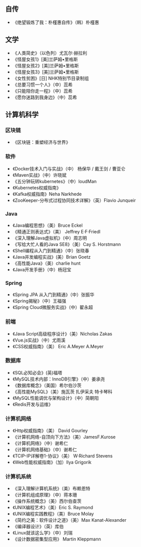 ## 自传

- 《绝望锻炼了我：朴槿惠自传》（韩）朴槿惠

## 文学

- 《人类简史》（以色列）尤瓦尔·赫拉利
- 《怪屋女孩1》[美]兰萨姆•里格斯 
- 《怪屋女孩2》[美]兰萨姆•里格斯 
- 《怪屋女孩3》[美]兰萨姆•里格斯 
- 《女性贫困》[日] NHK特别节目录制组  
- 《总要习惯一个人》（中）蕊希
- 《只能陪你走一程》（中）蕊希
- 《愿你迷路到我身边》（中）蕊希

## 计算机科学

### 区块链

- 《区块链：重塑经济与世界》

### 软件

- 《Docker技术入门与实战》（中） 杨保华 / 戴王剑 / 曹亚仑
- 《Maven实战》（中）许晓斌
- 《五分钟玩转kubernetes》（中）loudMan
- 《Kubernetes权威指南》
- 《Kafka权威指南》Neha Narkhede
- 《ZooKeeper-分布式过程协同技术详解》（英）Flavio Junqueir

### Java

- 《Java编程思想》（美）Bruce Eckel
- 《精通正则表达式》（美） Jeffrey E·F·Friedl
- 《深入理解Java虚拟机》（中）周志明
- 《写给大忙人看的Java SE8》（美）Cay S. Horstmann 
- 《Shell编程从入门到精通》（中）张晓春
- 《Java并发编程实战》(美）Brian Goetz
- 《高性能Java》（美）charlie hunt
- 《Java开发手册》（中）杨冠宝

### Spring

- 《Spring JPA 从入门到精通》（中）张振华
- 《Spring揭秘》（中）王福强　
- 《Spring Cloud微服务实战》（中）翟永超

### 前端

- 《Java Script高级程序设计》（美）Nicholas Zakas 
- 《Vue.js实战》（中）尤雨溪
- 《CSS权威指南》（美） Eric A.Meyer A.Meyer

### 数据库

- 《SQL必知必会》(英)福塔
- 《MySQL技术内部：InnoDB引擎》（中）姜承尧
- 《数据库概念》（美国）希尔伯沙茨
- 《高性能MySQL》（美）施瓦茨 扎伊采夫 特卡琴科
- 《MySQL性能调优与架构设计》（中）简朝阳
- 《Redis开发与运维》

### 计算机网络

- 《Http权威指南》（美） David Gourley
- 《计算机网络-自顶向下方法》（美）JamesF.Kurose
- 《计算机网络》（中）谢希仁
- 《计算机网络基础》（中）谢希仁
- 《TCIP-IP详解卷1-协议》（美） W·Richard Stevens
- 《Web性能权威指南》（加）Ilya Grigorik

### 计算机系统

- 《深入理解计算机系统》（美）布赖恩特
- 《计算机组成原理》（中）蒋本珊
- 《操作系统概念》（美）西尔伯查茨
- 《UNIX编程艺术》（美）Eric S. Raymond
- 《UNIX编程实践教程》（美）Bruce Molay
- 《简约之美：软件设计之道》（美）Max Kanat-Alexander
- 《编译器设计》（英）库伯 
- 《Linux就该这么学》（中）刘瑞
- 《设计数据密集型应用》 Martin Kleppmann